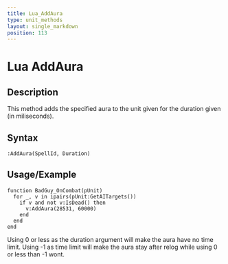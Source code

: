 ```yaml
---
title: Lua_AddAura
type: unit_methods
layout: single_markdown
position: 113
---
```


# Lua AddAura

## Description

This method adds the specified aura to the unit given for the duration given (in miliseconds).

## Syntax

```
:AddAura(SpellId, Duration)
```

## Usage/Example

```
function BadGuy_OnCombat(pUnit)
  for _, v in ipairs(pUnit:GetAITargets())
    if v and not v:IsDead() then
      v:AddAura(28531, 60000)
    end
  end
end
```

Using 0 or less as the duration argument will make the aura have no time limit. Using -1 as time limit will make the aura stay after relog while using 0 or less than -1 wont.
